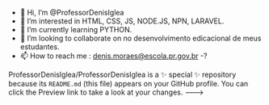 - 👋 Hi, I’m @ProfessorDenisIglea
- 👀 I’m interested in  HTML, CSS, JS, NODE.JS, NPN, LARAVEL.
- 🌱 I’m currently learning  PYTHON.
- 💞️ I’m looking to collaborate on no desenvolvimento edicacional de meus estudantes.   
- 📫 How to reach me : denis.moraes@escola.pr.gov.br
-?
            <i class="devicon-- colori"></i>
          
ProfessorDenisIglea/ProfessorDenisIglea is a ✨ special ✨ repository because its `README.md` (this file) appears on your GitHub profile.
You can click the Preview link to take a look at your changes.
--->  
